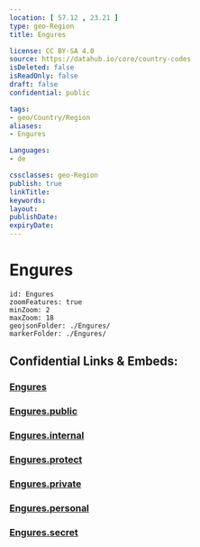 ```yaml
---
location: [ 57.12 , 23.21 ] 
type: geo-Region
title: Engures

license: CC BY-SA 4.0
source: https://datahub.io/core/country-codes
isDeleted: false
isReadOnly: false
draft: false
confidential: public

tags:
- geo/Country/Region
aliases:
- Engures

Languages:
- de

cssclasses: geo-Region
publish: true
linkTitle: 
keywords: 
layout: 
publishDate: 
expiryDate: 
---
```


# Engures

```leaflet
id: Engures
zoomFeatures: true 
minZoom: 2 
maxZoom: 18
geojsonFolder: ./Engures/
markerFolder: ./Engures/
```


## Confidential Links & Embeds: 

### [Engures](/_Standards/Earth/Continent/Europe/Europe~North/Latvia/Counties/Engures.md) 

### [Engures.public](/_public/Earth/Continent/Europe/Europe~North/Latvia/Counties/Engures.public.md) 

### [Engures.internal](/_internal/Earth/Continent/Europe/Europe~North/Latvia/Counties/Engures.internal.md) 

### [Engures.protect](/_protect/Earth/Continent/Europe/Europe~North/Latvia/Counties/Engures.protect.md) 

### [Engures.private](/_private/Earth/Continent/Europe/Europe~North/Latvia/Counties/Engures.private.md) 

### [Engures.personal](/_personal/Earth/Continent/Europe/Europe~North/Latvia/Counties/Engures.personal.md) 

### [Engures.secret](/_secret/Earth/Continent/Europe/Europe~North/Latvia/Counties/Engures.secret.md)

